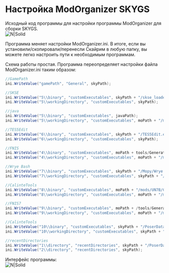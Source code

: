 # Настройка ModOrganizer SKYGS
Исходный код программы для настройки программы ModOrganizer для сборки SKYGS.  
![N|Solid](http://i89.fastpic.ru/big/2017/1017/ba/a3d9dd6d9d689749e2cd7e39fce279ba.png)

Программа меняет настройки ModOrganizer.ini. В итоге, если вы установили/скопировали/перенесли Скайрим в любую папку, вы можете легко настроить пути к необходимым программам.

Схема работы простая. Программа переопределяет настройки файла ModOrganizer.ini таким образом:
```c#
//GamePath
ini.WriteValue("gamePath", "General", skyPath);

//SKSE
ini.WriteValue("5\\binary", "customExecutables", skyPath + "/skse_loader.exe");
ini.WriteValue("5\\workingDirectory", "customExecutables", skyPath);

//java
ini.WriteValue("5\\binary", "customExecutables", javaPath); 
ini.WriteValue("5\\workingDirectory", "customExecutables", moPath + "/mods/Dual Sheath Redux/SkyProc l Sheath Redux Patch");

//TES5Edit
ini.WriteValue("6\\binary", "customExecutables", skyPath + "/TES5Edit.exe");
ini.WriteValue("6\\workingDirectory", "customExecutables", skyPath);

//FNIS
ini.WriteValue("4\\binary", "customExecutables", moPath + tools/GenerateFNIS_for_Users/GenerateFNISforUsers.exe");
ini.WriteValue("4\\workingDirectory", "customExecutables", moPath + "/mods/Fnis/tools/GenerateFNIS_for_Users");

//Wrye Bash
ini.WriteValue("7\\binary", "customExecutables", skyPath + "/Mopy/Wrye Bash.exe");
ini.WriteValue("7\\workingDirectory", "customExecutables", skyPath + "/Mopy");

//CalinteTools
ini.WriteValue("8\\binary", "customExecutables", moPath + "/mods/UN7B/CalienteTools/BodySlide/BodySlide.exe");
ini.WriteValue("8\\workingDirectory", "customExecutables", moPath + "/mods/UN7B/CalienteTools/BodySlide");

//FNIS7
ini.WriteValue("9\\binary", "customExecutables", moPath + /tools/GenerateFNIS_for_Users/GenerateFNISforUsers.exe");
ini.WriteValue("9\\workingDirectory", "customExecutables", moPath + "/mods/FNIS7/tools/GenerateFNIS_for_Users");

//CalinteTools
ini.WriteValue("10\\binary", "customExecutables", skyPath + "/PoserDataGen/PoserDataGen.exe");
ini.WriteValue("10\\workingDirectory", "customExecutables", skyPath + "/PoserDataGen/");

//recentDirectories
ini.WriteValue("1\\directory", "recentDirectories", skyPath + "/PoserDataGen/");
ini.WriteValue("2\\directory", "recentDirectories", skyPath);
```

Интерфейс программы:  
![N|Solid](http://i89.fastpic.ru/big/2017/1017/1e/35bd5e5afa4c28a1c06c90626404471e.png)